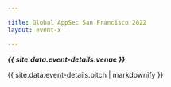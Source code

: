 ```yaml
---

title: Global AppSec San Francisco 2022
layout: event-x

---
```


<!-- rebuild 14 -->

***{{ site.data.event-details.venue }}***

{{ site.data.event-details.pitch | markdownify }}



